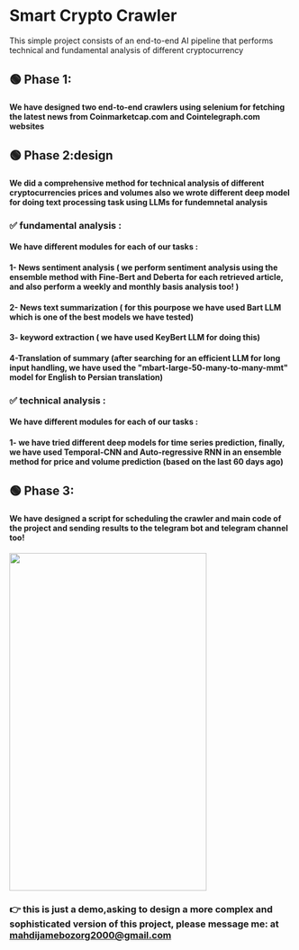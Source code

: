 # Smart Crypto Crawler
This simple project consists of an end-to-end AI pipeline that performs technical and fundamental analysis of different cryptocurrency

## 🟢 Phase 1:
#### We have designed two end-to-end crawlers using selenium  for fetching the latest news from Coinmarketcap.com and Cointelegraph.com websites 


## 🟢 Phase 2:design 
#### We did a comprehensive method for technical analysis of different cryptocurrencies prices and volumes also we wrote different deep model for doing text processing task using LLMs for fundemnetal analysis 
### <b> ✅ fundamental analysis : </b>
#### We have different modules for each of our tasks :
#### 1- News sentiment analysis ( we perform sentiment analysis using the ensemble method with Fine-Bert and Deberta for each retrieved article, and also perform a weekly and monthly basis analysis too! )
#### 2- News text summarization ( for this pourpose we have used Bart LLM which is one of the best models we have tested)
#### 3- keyword extraction ( we have used KeyBert LLM for doing this)
#### 4-Translation of summary (after searching for an efficient LLM for long input handling, we have used the "mbart-large-50-many-to-many-mmt" model for English to Persian translation)
### <b>✅ technical analysis : </b>
#### We have different modules for each of our tasks :
#### 1- we have tried different deep models for time series prediction, finally, we have used Temporal-CNN and Auto-regressive RNN in an ensemble method for price and volume prediction (based on the last 60 days ago) 

## 🟢 Phase 3:
#### We have designed a script for scheduling the crawler and main code of the project and sending results to the telegram bot and telegram channel too!

<a href="https://uupload.ir/view/smart_crypto_crawler_demo_gtu2.png" target="_blank">
    <img src="https://s8.uupload.ir/files/smart_crypto_crawler_demo_gtu2.png" border="0" width="350" height="600">
</a>


### 👉 this is just a demo,asking to design a more complex and sophisticated version of this project,  please message me: at mahdijamebozorg2000@gmail.com

